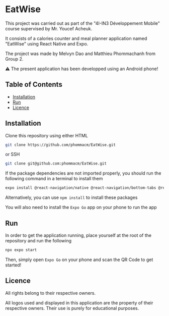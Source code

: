 # EatWise

This project was carried out as part of the "4I-IN3 Développement Mobile" course supervised by Mr. Youcef Acheuk.

It consists of a calories counter and meal planner application named "EatWise" using React Native and Expo.

The project was made by Melvyn Dao and Matthieu Phommachanh from Group 2.

:warning: The present application has been developped using an Android phone!

## Table of Contents

- [Installation](#Installation)
- [Run](#Run)
- [Licence](#Licence)

## Installation

Clone this repository using either HTML

```bash
git clone https://github.com/phommacm/EatWise.git
```

or SSH

```bash
git clone git@github.com:phommacm/EatWise.git
```

If the package dependencies are not imported properly, you should run the following command in a terminal to install them

```bash
expo install @react-navigation/native @react-navigation/bottom-tabs @react-native-picker/picker @react-native-async-storage/async-storage
```

Alternatively, you can use `npm install` to install these packages

You will also need to install the `Expo Go` app on your phone to run the app

## Run

In order to get the application running, place yourself at the root of the repository and run the following

```bash
npx expo start
```

Then, simply open `Expo Go` on your phone and scan the QR Code to get started!

## Licence

All rights belong to their respective owners.

All logos used and displayed in this application are the property of their respective owners. Their use is purely for educational purposes.